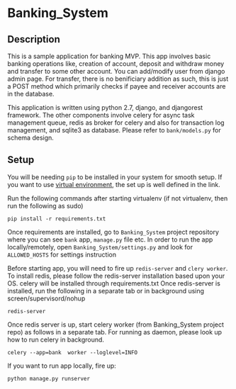 # Banking_System

## Description
This is a sample application for banking MVP. This app involves basic banking operations like, creation of account, deposit and withdraw money and transfer to some other account.
You can add/modify user from django admin page. For transfer, there is no benificiary addition as such, this is just a POST method which primarily checks if payee and receiver accounts are in the database.

This application is written using python 2.7, django, and djangorest framework. The other components involve celery for async task management queue, redis as broker for celery and also for transaction log management, and sqlite3 as database.
Please refer to ```bank/models.py``` for schema design.

## Setup
You will be needing ```pip``` to be installed in your system for smooth setup. If you want to use [virtual environment](https://www.pythonforbeginners.com/basics/how-to-use-python-virtualenv), the set up is well defined in the link.

Run the following commands after starting virtualenv (if not virtualenv, then run the following as sudo) 

```
pip install -r requirements.txt
```
Once requirements are installed, go to ```Banking_System``` project repository where you can see ```bank``` app, ```manage.py``` file etc. In order to run the app locally/remotely, open ```Banking_System/settings.py``` and look for ```ALLOWED_HOSTS``` for settings instruction

Before starting app, you will need to fire up ```redis-server``` and ```clery worker```.
To install redis, please follow the redis-server installation based upon your OS. celery will be installed through requirements.txt
Once redis-server is installed, run the following in a separate tab or in background using screen/supervisord/nohup 

```
redis-server
```

Once redis server is up, start celery worker (from Banking_System project repo) as follows in a separate tab. For running as daemon, please look up how to run celery in background.
```
celery --app=bank  worker --loglevel=INFO
```

If you want to run app locally, fire up:
```
python manage.py runserver
```
